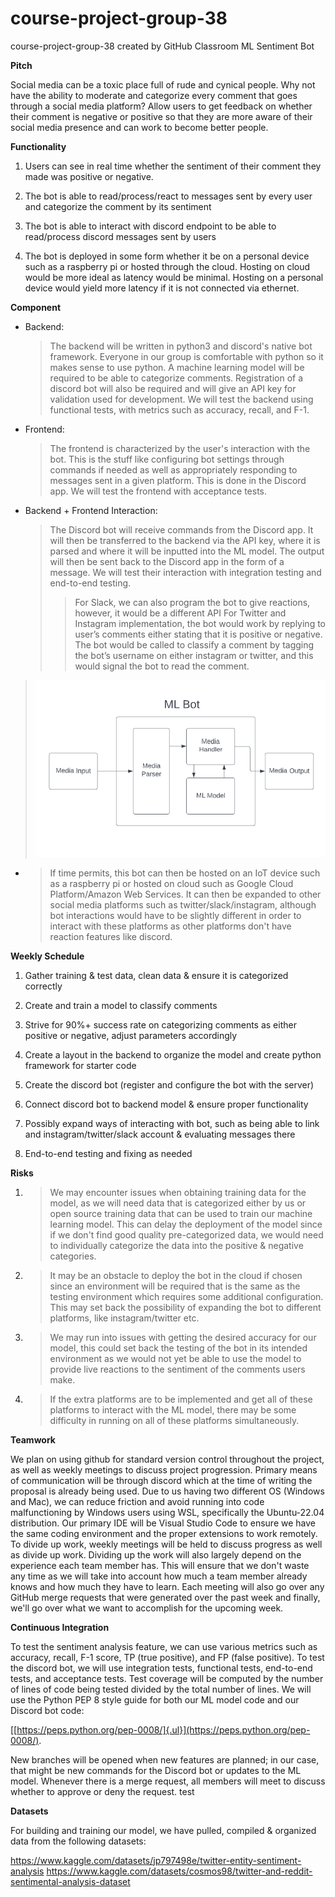 # course-project-group-38
course-project-group-38 created by GitHub Classroom
ML Sentiment Bot

**Pitch**

Social media can be a toxic place full of rude and cynical people. Why
not have the ability to moderate and categorize every comment that goes
through a social media platform? Allow users to get feedback on whether
their comment is negative or positive so that they are more aware of
their social media presence and can work to become better people.

**Functionality**

1.  Users can see in real time whether the sentiment of their comment they made was positive or negative.

2.  The bot is able to read/process/react to messages sent by every user and categorize the comment by its sentiment

3.  The bot is able to interact with discord endpoint to be able to read/process discord messages sent by users

4.  The bot is deployed in some form whether it be on a personal device such as a raspberry pi or hosted through the cloud. Hosting on cloud would be more ideal as latency would be minimal. Hosting on a personal device would yield more latency if it is not connected via ethernet.

**Component**

-   Backend: 
    > The backend will be written in python3 and discord's native
    > bot framework. Everyone in our group is comfortable with python so
    > it makes sense to use python. A machine learning model will be
    > required to be able to categorize comments. Registration of a
    > discord bot will also be required and will give an API key for
    > validation used for development. We will test the backend using
    > functional tests, with metrics such as accuracy, recall, and F-1.

-   Frontend: 
    > The frontend is characterized by the user's interaction
    > with the bot. This is the stuff like configuring bot settings
    > through commands if needed as well as appropriately responding to
    > messages sent in a given platform. This is done in the Discord
    > app. We will test the frontend with acceptance tests.

-   Backend + Frontend Interaction: 
    > The Discord bot will receive commands from the Discord 
    > app. It will then be transferred to the backend
    > via the API key, where it is parsed and where it will be
    > inputted into the ML model. The output will then be sent back to
    > the Discord app in the form of a message. We will test their
    > interaction with integration testing and end-to-end testing.
    >   >For Slack, we can also program the bot to give reactions, however, it would be a different API
    >   >For Twitter and Instagram implementation, the bot would work by replying to user’s comments either stating that it is positive or negative. The bot would be called to classify a comment by tagging the bot’s username on either instagram or twitter, and this would signal the bot to read the comment.


> ![](image1.png)

-   > If time permits, this bot can then be hosted on an IoT device such
    > as a raspberry pi or hosted on cloud such as Google Cloud
    > Platform/Amazon Web Services. It can then be expanded to other
    > social media platforms such as twitter/slack/instagram, although
    > bot interactions would have to be slightly different in order to
    > interact with these platforms as other platforms don't have
    > reaction features like discord.

**Weekly Schedule**

1.  Gather training & test data, clean data & ensure it is categorized correctly

2.  Create and train a model to classify comments

3.  Strive for 90%+ success rate on categorizing comments as either positive or negative, adjust parameters accordingly

4.  Create a layout in the backend to organize the model and create python framework for starter code

5.  Create the discord bot (register and configure the bot with the server)

6.  Connect discord bot to backend model & ensure proper functionality

7.  Possibly expand ways of interacting with bot, such as being able to link and instagram/twitter/slack account & evaluating messages there

8.  End-to-end testing and fixing as needed

**Risks**

1.  > We may encounter issues when obtaining training data for the model,
    > as we will need data that is categorized either by us or open
    > source training data that can be used to train our machine
    > learning model. This can delay the deployment of the model since
    > if we don't find good quality pre-categorized data, we would need
    > to individually categorize the data into the positive & negative
    > categories.

2.  > It may be an obstacle to deploy the bot in the cloud if chosen since
    > an environment will be required that is the same as the testing
    > environment which requires some additional configuration. This may
    > set back the possibility of expanding the bot to different
    > platforms, like instagram/twitter etc.

3.  > We may run into issues with getting the desired accuracy for our
    > model, this could set back the testing of the bot in its intended
    > environment as we would not yet be able to use the model to
    > provide live reactions to the sentiment of the comments users
    > make.

4.  > If the extra platforms are to be implemented and get all of these
    > platforms to interact with the ML model, there may be some
    > difficulty in running on all of these platforms simultaneously.

**Teamwork**

We plan on using github for standard version control throughout the
project, as well as weekly meetings to discuss project progression.
Primary means of communication will be through discord which at the time
of writing the proposal is already being used. Due to us having two
different OS (Windows and Mac), we can reduce friction and avoid running
into code malfunctioning by Windows users using WSL, specifically the
Ubuntu-22.04 distribution. Our primary IDE will be Visual Studio Code to
ensure we have the same coding environment and the proper extensions to
work remotely. To divide up work, weekly meetings will be held to
discuss progress as well as divide up work. Dividing up the work will
also largely depend on the experience each team member has. This will
ensure that we don\'t waste any time as we will take into account how
much a team member already knows and how much they have to learn. Each
meeting will also go over any GitHub merge requests that were generated
over the past week and finally, we\'ll go over what we want to
accomplish for the upcoming week.

**Continuous Integration**

To test the sentiment analysis feature, we can use various metrics such
as accuracy, recall, F-1 score, TP (true positive), and FP (false
positive). To test the discord bot, we will use integration tests,
functional tests, end-to-end tests, and acceptance tests. Test coverage
will be computed by the number of lines of code being tested divided by
the total number of lines. We will use the Python PEP 8 style guide for
both our ML model code and our Discord bot code:

[[https://peps.python.org/pep-0008/]{.ul}](https://peps.python.org/pep-0008/).

New branches will be opened when new features are planned; in our case,
that might be new commands for the Discord bot or updates to the ML
model. Whenever there is a merge request, all members will meet to
discuss whether to approve or deny the request.
test 

**Datasets** 

For building and training our model, we have pulled, compiled & organized data from the following datasets:

https://www.kaggle.com/datasets/jp797498e/twitter-entity-sentiment-analysis
https://www.kaggle.com/datasets/cosmos98/twitter-and-reddit-sentimental-analysis-dataset



